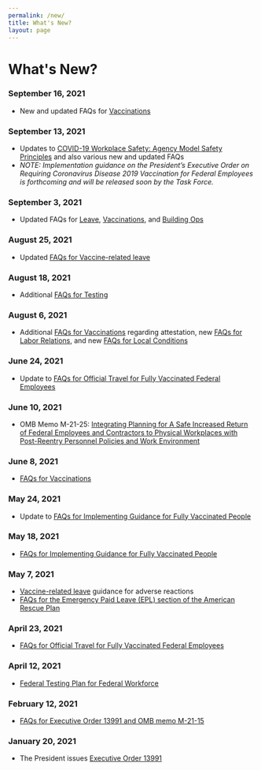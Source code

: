 ```yaml
---
permalink: /new/
title: What's New?
layout: page
---
```


# What's New?

### September 16, 2021

- New and updated FAQs for [Vaccinations](../faq/vaccinations/)

### September 13, 2021

- Updates to [COVID-19 Workplace Safety: Agency Model Safety Principles](../overview/) and also various new and updated FAQs
- _NOTE: Implementation guidance on the President’s Executive Order on Requiring Coronavirus Disease 2019 Vaccination for Federal Employees is forthcoming and will be released soon by the Task Force._

### September 3, 2021

- Updated FAQs for [Leave](../faq/leave/), [Vaccinations](../faq/vaccinations/), and [Building Ops](../faq/building-ops/)

### August 25, 2021

- Updated [FAQs for Vaccine-related leave](../faq/leave/)

### August 18, 2021

- Additional [FAQs for Testing](../faq/testing/)

### August 6, 2021

- Additional [FAQs for Vaccinations](../faq/vaccinations/) regarding attestation, new [FAQs for Labor Relations](../faq/labor-relations/), and new [FAQs for Local Conditions](../faq/local/)

### June 24, 2021

- Update to [FAQs for Official Travel for Fully Vaccinated Federal Employees](../faq/travel/)

### June 10, 2021

- OMB Memo M-21-25: [Integrating Planning for A Safe Increased Return of Federal Employees and Contractors to Physical Workplaces with Post-Reentry Personnel Policies and Work Environment](https://www.whitehouse.gov/wp-content/uploads/2021/06/M-21-25.pdf)

### June 8, 2021

- [FAQs for Vaccinations](../faq/vaccinations/)

### May 24, 2021

- Update to [FAQs for Implementing Guidance for Fully Vaccinated People](../faq/mask-wearing/)

### May 18, 2021

- [FAQs for Implementing Guidance for Fully Vaccinated People](../faq/mask-wearing/)

### May 7, 2021

- [Vaccine-related leave](../faq/leave/#vaccine-related-leave) guidance for adverse reactions
- [FAQs for the Emergency Paid Leave (EPL) section of the American Rescue Plan](../faq/leave/#emergency-paid-leave)

### April 23, 2021

- [FAQs for Official Travel for Fully Vaccinated Federal Employees](../faq/travel/)

### April 12, 2021

- [Federal Testing Plan for Federal Workforce](../overview/)

### February 12, 2021

- [FAQs for Executive Order 13991 and OMB memo M-21-15](../overview/)

### January 20, 2021

- The President issues [Executive Order 13991](../overview/)
